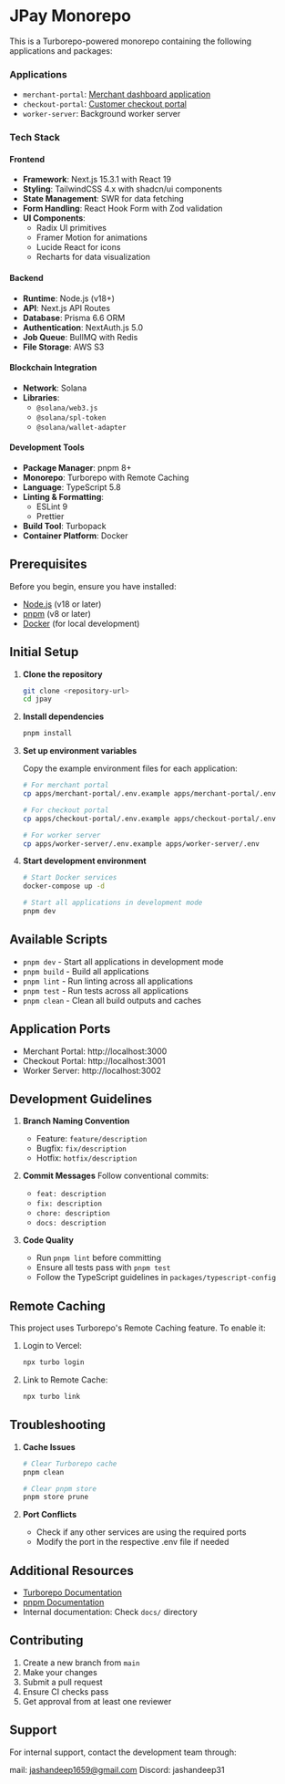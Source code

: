 # JPay Monorepo

This is a Turborepo-powered monorepo containing the following applications and packages:

### Applications

- `merchant-portal`: [Merchant dashboard application](https://merchant.jashan.cfd/)
- `checkout-portal`: [Customer checkout portal](https://jashan.cfd/)
- `worker-server`: Background worker server

### Tech Stack

#### Frontend

- **Framework**: Next.js 15.3.1 with React 19
- **Styling**: TailwindCSS 4.x with shadcn/ui components
- **State Management**: SWR for data fetching
- **Form Handling**: React Hook Form with Zod validation
- **UI Components**:
  - Radix UI primitives
  - Framer Motion for animations
  - Lucide React for icons
  - Recharts for data visualization

#### Backend

- **Runtime**: Node.js (v18+)
- **API**: Next.js API Routes
- **Database**: Prisma 6.6 ORM
- **Authentication**: NextAuth.js 5.0
- **Job Queue**: BullMQ with Redis
- **File Storage**: AWS S3

#### Blockchain Integration

- **Network**: Solana
- **Libraries**:
  - `@solana/web3.js`
  - `@solana/spl-token`
  - `@solana/wallet-adapter`

#### Development Tools

- **Package Manager**: pnpm 8+
- **Monorepo**: Turborepo with Remote Caching
- **Language**: TypeScript 5.8
- **Linting & Formatting**:
  - ESLint 9
  - Prettier
- **Build Tool**: Turbopack
- **Container Platform**: Docker

## Prerequisites

Before you begin, ensure you have installed:

- [Node.js](https://nodejs.org/) (v18 or later)
- [pnpm](https://pnpm.io/) (v8 or later)
- [Docker](https://www.docker.com/) (for local development)

## Initial Setup

1. **Clone the repository**

   ```sh
   git clone <repository-url>
   cd jpay
   ```

2. **Install dependencies**

   ```sh
   pnpm install
   ```

3. **Set up environment variables**

   Copy the example environment files for each application:

   ```sh
   # For merchant portal
   cp apps/merchant-portal/.env.example apps/merchant-portal/.env

   # For checkout portal
   cp apps/checkout-portal/.env.example apps/checkout-portal/.env

   # For worker server
   cp apps/worker-server/.env.example apps/worker-server/.env
   ```

4. **Start development environment**

   ```sh
   # Start Docker services
   docker-compose up -d

   # Start all applications in development mode
   pnpm dev
   ```

## Available Scripts

- `pnpm dev` - Start all applications in development mode
- `pnpm build` - Build all applications
- `pnpm lint` - Run linting across all applications
- `pnpm test` - Run tests across all applications
- `pnpm clean` - Clean all build outputs and caches

## Application Ports

- Merchant Portal: http://localhost:3000
- Checkout Portal: http://localhost:3001
- Worker Server: http://localhost:3002

## Development Guidelines

1. **Branch Naming Convention**

   - Feature: `feature/description`
   - Bugfix: `fix/description`
   - Hotfix: `hotfix/description`

2. **Commit Messages**
   Follow conventional commits:

   - `feat: description`
   - `fix: description`
   - `chore: description`
   - `docs: description`

3. **Code Quality**
   - Run `pnpm lint` before committing
   - Ensure all tests pass with `pnpm test`
   - Follow the TypeScript guidelines in `packages/typescript-config`

## Remote Caching

This project uses Turborepo's Remote Caching feature. To enable it:

1. Login to Vercel:

   ```sh
   npx turbo login
   ```

2. Link to Remote Cache:
   ```sh
   npx turbo link
   ```

## Troubleshooting

1. **Cache Issues**

   ```sh
   # Clear Turborepo cache
   pnpm clean

   # Clear pnpm store
   pnpm store prune
   ```

2. **Port Conflicts**
   - Check if any other services are using the required ports
   - Modify the port in the respective .env file if needed

## Additional Resources

- [Turborepo Documentation](https://turborepo.org/docs)
- [pnpm Documentation](https://pnpm.io/documentation)
- Internal documentation: Check `docs/` directory

## Contributing

1. Create a new branch from `main`
2. Make your changes
3. Submit a pull request
4. Ensure CI checks pass
5. Get approval from at least one reviewer

## Support

For internal support, contact the development team through:

mail: jashandeep1659@gmail.com
Discord: jashandeep31
